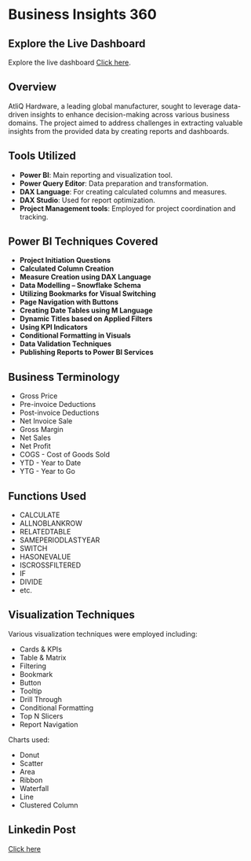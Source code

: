# Business Insights 360
## Explore the Live Dashboard
Explore the live dashboard [Click here](https://app.powerbi.com/view?r=eyJrIjoiNGI2MDJlMmUtZjBlMC00YzU1LThhZTEtNzc3ZThjMjM2ZTdjIiwidCI6ImM2ZTU0OWIzLTVmNDUtNDAzMi1hYWU5LWQ0MjQ0ZGM1YjJjNCJ9). 

## Overview
AtliQ Hardware, a leading global manufacturer, sought to leverage data-driven insights to enhance decision-making across various business domains. The project aimed to address challenges in extracting valuable insights from the provided data by creating reports and dashboards.

## Tools Utilized
- **Power BI**: Main reporting and visualization tool.
- **Power Query Editor**: Data preparation and transformation.
- **DAX Language**: For creating calculated columns and measures.
- **DAX Studio**: Used for report optimization.
- **Project Management tools**: Employed for project coordination and tracking.

## Power BI Techniques Covered
- **Project Initiation Questions**
- **Calculated Column Creation**
- **Measure Creation using DAX Language**
- **Data Modelling – Snowflake Schema**
- **Utilizing Bookmarks for Visual Switching**
- **Page Navigation with Buttons**
- **Creating Date Tables using M Language**
- **Dynamic Titles based on Applied Filters**
- **Using KPI Indicators**
- **Conditional Formatting in Visuals**
- **Data Validation Techniques**
- **Publishing Reports to Power BI Services**

## Business Terminology
- Gross Price
- Pre-invoice Deductions
- Post-invoice Deductions
- Net Invoice Sale
- Gross Margin
- Net Sales
- Net Profit
- COGS - Cost of Goods Sold
- YTD - Year to Date
- YTG - Year to Go

## Functions Used
- CALCULATE
- ALLNOBLANKROW
- RELATEDTABLE
- SAMEPERIODLASTYEAR
- SWITCH
- HASONEVALUE
- ISCROSSFILTERED
- IF
- DIVIDE
- etc.

## Visualization Techniques
Various visualization techniques were employed including:
- Cards & KPIs
- Table & Matrix
- Filtering
- Bookmark
- Button
- Tooltip
- Drill Through
- Conditional Formatting
- Top N Slicers
- Report Navigation

Charts used:
- Donut
- Scatter
- Area
- Ribbon
- Waterfall
- Line
- Clustered Column
## Linkedin Post
[Click here](https://www.linkedin.com/posts/tushar-gupta0506_dashboard-screenshots-activity-7175121424594980864-Irfi?utm_source=share&utm_medium=member_desktop)
